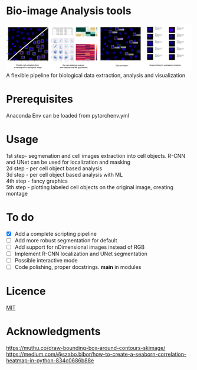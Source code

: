 # Bio-image Analysis tools 

![Alt text](https://github.com/Dmitry-Khochanskiy/Cell_extractor_analyser/blob/main/demonstration_figure.png?raw=true)
A flexible pipeline for biological data extraction, analysis and visualization

# Prerequisites
Anaconda
Env can be loaded from pytorchenv.yml

# Usage
1st step- segmenation and cell images extraction into cell objects. R-CNN and UNet can be used for localization and masking  
2d step - per cell object based analysis    
3d step - per cell object based analysis with ML  
4th step - fancy graphics  
5th step - plotting labeled cell objects on the original image, creating montage  

# To do
- [x] Add a complete scripting pipeline 
- [ ] Add more robust segmentation for default
- [ ] Add support for nDimensional images instead of RGB
- [ ] Implement R-CNN localization and UNet segmentation
- [ ] Possible interactive mode
- [ ] Code polishing, proper docstrings. __main__ in modules 

# Licence
[MIT](https://choosealicense.com/licenses/mit/)

# Acknowledgments
https://muthu.co/draw-bounding-box-around-contours-skimage/
https://medium.com/@szabo.bibor/how-to-create-a-seaborn-correlation-heatmap-in-python-834c0686b88e